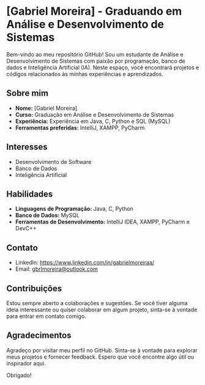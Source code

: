 # [Gabriel Moreira] - Graduando em Análise e Desenvolvimento de Sistemas

Bem-vindo ao meu repositório GitHub! Sou um estudante de Análise e Desenvolvimento de Sistemas com paixão por programação, banco de dados e Inteligência Artificial (IA). Neste espaço, você encontrará projetos e códigos relacionados às minhas experiências e aprendizados.

## Sobre mim

- **Nome:** [Gabriel Moreira]
- **Curso:** Graduação em Análise e Desenvolvimento de Sistemas
- **Experiência:** Experiência em Java, C, Python e SQL (MySQL)
- **Ferramentas preferidas:** IntelliJ, XAMPP, PyCharm

## Interesses

- Desenvolvimento de Software
- Banco de Dados
- Inteligência Artificial

## Habilidades

- **Linguagens de Programação:** Java, C, Python
- **Banco de Dados:** MySQL
- **Ferramentas de Desenvolvimento:** IntelliJ IDEA, XAMPP, PyCharm e DevC++

## Contato

- LinkedIn: https://www.linkedin.com/in/gabrielmoreiraa/
- Email: gbrlmoreira@outlook.com

## Contribuições

Estou sempre aberto a colaborações e sugestões. Se você tiver alguma ideia interessante ou quiser colaborar em algum projeto, sinta-se à vontade para entrar em contato comigo.

## Agradecimentos

Agradeço por visitar meu perfil no GitHub. Sinta-se à vontade para explorar meus projetos e fornecer feedback. Espero que você encontre algo útil ou inspirador aqui.

Obrigado!

